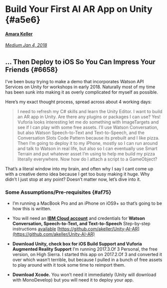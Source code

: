 # Build Your First AI AR App on Unity {#a5e6}

#### [Amara Keller](https://medium.com/@MissAmaraKay?source=user_popover)

###### [Medium Jan 4, 2018](https://medium.com/@MissAmaraKay/build-your-first-ai-ar-app-on-unity-8c12895687fa)

## ... Then Deploy to iOS So You Can Impress Your Friends {#6658}

I’ve been busy trying to make a demo that incorporates Watson API Services on Unity for workshops in early 2018. Naturally most of my time has been sunk into making it as overly complicated for myself as possible.

Here’s my exact thought process, spread across about 4 working days:

> I need to refresh my C\# skills and learn the Unity Editor. I want to build an AR app in Unity. Are there any plugins or packages I can use? Yes! Vuforia looks interesting let me do something with ImageTargets and see if I can play with some free assets. I’ll use Watson Conversation, but also Watson Speech-to-Text and Text-to-Speech, and the Conversation Slots Code Pattern because its prebuilt and I like pizza. Then I’m going to deploy it to my iPhone, mostly so I can run around and talk to Watson in real life, but also so I can eventually use Smart Terrain and put whatever asset I’m using to help me build my pizza literally everywhere. Now how do I attach a script to a GameObject?

That’s a literal window into my brain, and often why I say I cant come up with a creative demo idea because I get too busy making it huge. Why didn’t I just stop at any point? Doesn’t matter now, let’s dive into it.

### Some Assumptions/Pre-requisites {#af75}

* I’m running a MacBook Pro and an iPhone on iOS9+ so that’s going to be how this is written.
* You will need an
  [**IBM Cloud account**](http://bluemix.net/)
  and credentials for
  **Watson Conversation, Speech-to-Text, and Text-to-Speech**
  Step-by-step instructions [available](https://github.com/akeller/Unity-AI-AR/blob/master/README.md)
  [https://github.com/akeller/Unity-AI-AR](https://github.com/akeller/Unity-AI-AR)

* **Download Unity, check box for iOS Build Support and Vuforia Augmented Reality Support**
  I’m running 2017.3.Of 3 Personal, the free version, on High Sierra. I started this app on 2017.2.Of 3 and converted it over which wasn’t terrible, but because I pulled in a bunch of free assets to play around with it took some time to reimport them.
* **Download Xcode.**
  You won’t need it immediately \(Unity will download with MonoDevelop\) but you will need it to deploy your app.



